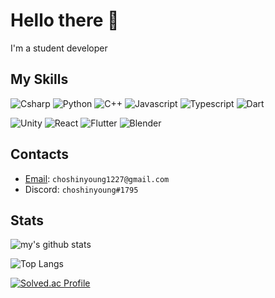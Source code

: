 # Hello there 👋

I'm a student developer


## My Skills
![Csharp](https://img.shields.io/badge/-Csharp-8b61c9?style=for-the-badge&logo=c-sharp&logoColor=fff)
![Python](https://img.shields.io/badge/-Python-306998?style=for-the-badge&logo=python&logoColor=fff)
![C++](https://img.shields.io/badge/-C++-4e8bcf?style=for-the-badge&logo=c&logoColor=fff)
![Javascript](https://img.shields.io/badge/-JavaScript-cfba30?style=for-the-badge&logo=Javascript&logoColor=fff)
![Typescript](https://img.shields.io/badge/-TypeScript-3178c6?style=for-the-badge&logo=typescript&logoColor=fff)
![Dart](https://img.shields.io/badge/-Dart-0175c2?style=for-the-badge&logo=dart&logoColor=fff)
   
![Unity](https://img.shields.io/badge/-Unity-000000?style=for-the-badge&logo=unity&logoColor=fff)
![React](https://img.shields.io/badge/-React-13b9fd?style=for-the-badge&logo=react&logoColor=fff)
![Flutter](https://img.shields.io/badge/-Flutter-0175c2?style=for-the-badge&logo=flutter&logoColor=fff)
![Blender](https://img.shields.io/badge/-Blender-EA7600?style=for-the-badge&logo=blender&logoColor=fff)


## Contacts
- [Email](mailto:choshinyoung1227@gmail.com): `choshinyoung1227@gmail.com`
- Discord: `choshinyoung#1795`


## Stats

![my's github stats](https://github-readme-stats.vercel.app/api?username=choshinyoung&theme=dark)

![Top Langs](https://github-readme-stats.vercel.app/api/top-langs/?username=choshinyoung&layout=compact&theme=dark)

[![Solved.ac Profile](http://mazassumnida.wtf/api/v2/generate_badge?boj=choshinyoung)](https://solved.ac/choshinyoung/)
